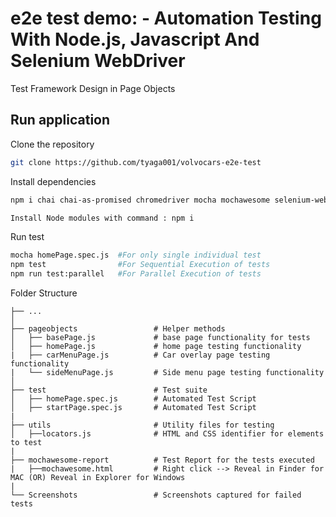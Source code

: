 # e2e test demo: - Automation Testing With Node.js, Javascript And Selenium WebDriver

Test Framework Design in Page Objects

## Run application

Clone the repository

```bash
git clone https://github.com/tyaga001/volvocars-e2e-test
```

Install dependencies

```bash
npm i chai chai-as-promised chromedriver mocha mochawesome selenium-webdriver --save-dev

Install Node modules with command : npm i
```

Run test

```bash
mocha homePage.spec.js  #For only single individual test
npm test                #For Sequential Execution of tests
npm run test:parallel   #For Parallel Execution of tests
```

Folder Structure

    ├── ...
    │
    ├── pageobjects                 # Helper methods
    │   ├── basePage.js             # base page functionality for tests
    │   ├── homePage.js             # home page testing functionality
    |   ├── carMenuPage.js          # Car overlay page testing functionality
    |   └── sideMenuPage.js         # Side menu page testing functionality
    │
    ├── test                        # Test suite
    │   ├── homePage.spec.js        # Automated Test Script
    │   ├── startPage.spec.js       # Automated Test Script
    |
    ├── utils                       # Utility files for testing
    │   ├──locators.js              # HTML and CSS identifier for elements to test
    |
    ├── mochawesome-report          # Test Report for the tests executed
    |   ├──mochawesome.html         # Right click --> Reveal in Finder for MAC (OR) Reveal in Explorer for Windows
    |
    └── Screenshots                 # Screenshots captured for failed tests
